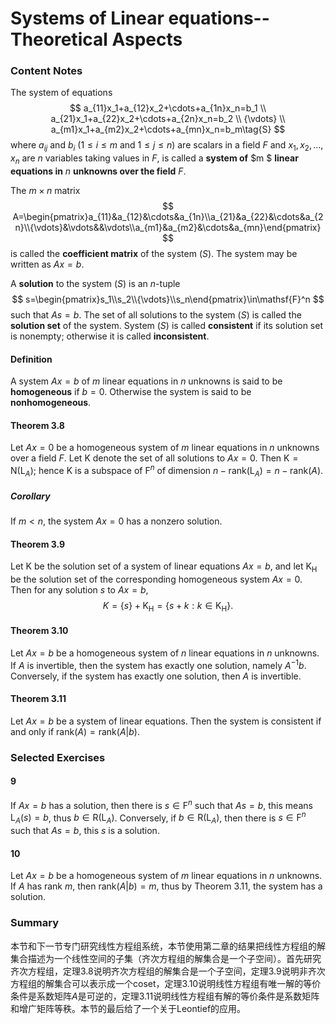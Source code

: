 # Systems of Linear equations--Theoretical Aspects

### Content Notes

The system of equations
$$
a_{11}x_1+a_{12}x_2+\cdots+a_{1n}x_n=b_1
\\
a_{21}x_1+a_{22}x_2+\cdots+a_{2n}x_n=b_2
\\
{\vdots}
\\
a_{m1}x_1+a_{m2}x_2+\cdots+a_{mn}x_n=b_m\tag{S}
$$
where $a_{ij}$ and $b_i$ ($1\le i\le m$ and $1\le j\le n$) are scalars in a field $F$ and $x_1,x_2,\dots,x_n$ are $n$ variables taking values in $F$, is called a **system of** $m
$ **linear equations in** $n$ **unknowns over the field** $F$.

The $m\times n$ matrix
$$
A=\begin{pmatrix}a_{11}&a_{12}&\cdots&a_{1n}\\a_{21}&a_{22}&\cdots&a_{2n}\\{\vdots}&\vdots&&\vdots\\a_{m1}&a_{m2}&\cdots&a_{mn}\end{pmatrix}
$$
is called the **coefficient matrix** of the system $(S)$. The system may be written as $Ax=b$.

A **solution** to the system $(S)$ is an $n$-tuple
$$
s=\begin{pmatrix}s_1\\s_2\\{\vdots}\\s_n\end{pmatrix}\in\mathsf{F}^n
$$
such that $As=b$. The set of all solutions to the system $(S)$ is called the **solution set** of the system. System $(S)$ is called **consistent** if its solution set is nonempty; otherwise it is called **inconsistent**.

#### Definition

A system $Ax=b$ of $m$ linear equations in $n$ unknowns is said to be **homogeneous** if $b=0$. Otherwise the system is said to be **nonhomogeneous**.

#### Theorem 3.8

Let $Ax=0$ be a homogeneous system of $m$ linear equations in $n$ unknowns over a field $F$. Let $\mathsf{K}$ denote the set of all solutions to $Ax=0$. Then $\mathsf{K}=\mathsf{N}(\mathsf{L}_A)$; hence $\mathsf{K}$ is a subspace of $\mathsf{F}^n$ of dimension $n-\text{rank}(\mathsf{L}_A)=n-\text{rank}(A)$.

##### Corollary

If $m<n$, the system $Ax=0$​ has a nonzero solution.

#### Theorem 3.9

Let $\mathsf{K}$ be the solution set of a system of linear equations $Ax=b$, and let $\mathsf{K_H}$ be the solution set of the corresponding homogeneous system $Ax=0$. Then for any solution $s$ to $Ax=b$, 
$$
K=\{s\}+\mathsf{K_H}=\{s+k:k\in\mathsf{K_H}\}.
$$

#### Theorem 3.10

Let $Ax=b$ be a homogeneous system of $n$ linear equations in $n$ unknowns. If $A$ is invertible, then the system has exactly one solution, namely $A^{-1}b$. Conversely, if the system has exactly one solution, then $A$ is invertible.

#### Theorem 3.11

Let $Ax=b$ be a system of linear equations. Then the system is consistent if and only if $\text{rank}(A)=\text{rank}(A|b)$.

### Selected Exercises

#### 9

If $Ax=b$ has a solution, then there is $s\in\mathsf{F}^n$ such that $As=b$, this means $\mathsf{L}_A(s)=b$, thus $b\in\mathsf{R}(\mathsf{L}_A)$. Conversely, if $b\in\mathsf{R}(\mathsf{L}_A)$, then there is $s\in\mathsf{F}^n$ such that $As=b$, this $s$ is a solution.

#### 10

Let $Ax=b$ be a homogeneous system of $m$ linear equations in $n$ unknowns. If $A$ has rank $m$, then $\text{rank}(A|b)=m$, thus by Theorem 3.11, the system has a solution.

### Summary

本节和下一节专门研究线性方程组系统，本节使用第二章的结果把线性方程组的解集合描述为一个线性空间的子集（齐次方程组的解集合是一个子空间）。首先研究齐次方程组，定理3.8说明齐次方程组的解集合是一个子空间，定理3.9说明非齐次方程组的解集合可以表示成一个coset，定理3.10说明线性方程组有唯一解的等价条件是系数矩阵$A$是可逆的，定理3.11说明线性方程组有解的等价条件是系数矩阵和增广矩阵等秩。本节的最后给了一个关于Leontief的应用。